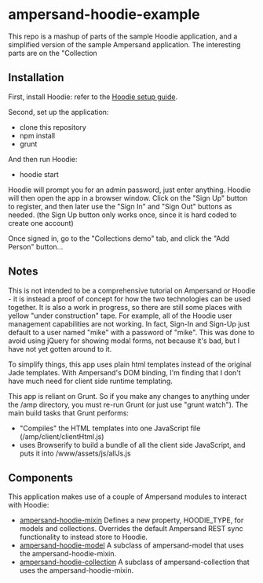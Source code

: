 # ampersand-hoodie-example
This repo is a mashup of parts of the sample Hoodie application, and a simplified version of the sample Ampersand application.  The interesting parts are on the "Collection 

## Installation

First, install Hoodie: refer to the [Hoodie setup guide](http://hood.ie/intro/#get-started).

Second, set up the application:
* clone this repository
* npm install
* grunt

And then run Hoodie:
* hoodie start

Hoodie will prompt you for an admin password, just enter anything.
Hoodie will then open the app in a browser window.  Click on the "Sign Up" button to register, and then later use the "Sign In" and "Sign Out" buttons as needed.  (the Sign Up button only works once, since it is hard coded to create one account)

Once signed in, go to the "Collections demo" tab, and click the "Add Person" button...

## Notes
This is not intended to be a comprehensive tutorial on Ampersand or Hoodie - it is instead a proof of concept for how the two technologies can be used together.
It is also a work in progress, so there are still some places with yellow "under construction" tape.  For example, all of the Hoodie user management capabilities are not working.  In fact, Sign-In and Sign-Up just default to a user named "mike" with a password of "mike".  This was done to avoid using jQuery for showing modal forms, not because it's bad, but I have not yet gotten around to it.

To simplify things, this app uses plain html templates instead of the original Jade templates.  With Ampersand's DOM binding, I'm finding that I don't have much need for client side runtime templating.

This app is reliant on Grunt.  So if you make any changes to anything under the /amp directory, you must re-run Grunt (or just use "grunt watch").  The main build tasks that Grunt performs:  
* "Compiles" the HTML templates into one JavaScript file (/amp/client/clientHtml.js)
* uses Browserify to build a bundle of all the client side JavaScript, and puts it into /www/assets/js/allJs.js

## Components
This application makes use of a couple of Ampersand modules to interact with Hoodie:
* [ampersand-hoodie-mixin](https://github.com/mikehedman/ampersand-hoodie-mixin) Defines a new property, HOODIE_TYPE, for models and collections.  Overrides the default Ampersand REST sync functionality to instead store to Hoodie.
* [ampersand-hoodie-model](https://github.com/mikehedman/ampersand-hoodie-model) A subclass of ampersand-model that uses the ampersand-hoodie-mixin.
* [ampersand-hoodie-collection](https://github.com/mikehedman/ampersand-hoodie-collection) A subclass of ampersand-collection that uses the ampersand-hoodie-mixin.  